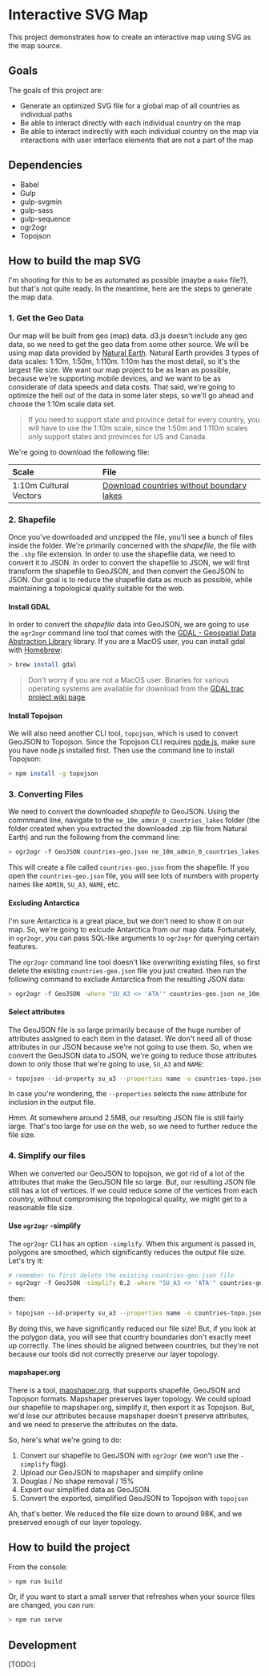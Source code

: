 # Interactive SVG Map
This project demonstrates how to create an interactive map using SVG as the map source.

## Goals
The goals of this project are:

* Generate an optimized SVG file for a global map of all countries as individual paths
* Be able to interact directly with each individual country on the map
* Be able to interact indirectly with each individual country on the map via interactions with user interface elements that are not a part of the map

## Dependencies
* Babel
* Gulp
* gulp-svgmin
* gulp-sass
* gulp-sequence
* ogr2ogr
* Topojson

## How to build the map SVG
I'm shooting for this to be as automated as possible (maybe a `make` file?), but that's not quite ready. In the meantime, here are the steps to generate the map data.

### 1. Get the Geo Data
Our map will be built from geo (map) data. d3.js doesn't include any geo data, so we need to get the geo data from some other source. We will be using map data provided by [Natural Earth](http://www.naturalearthdata.com/ "Natural Earth data"). Natural Earth provides 3 types of data scales: 1:10m, 1:50m, 1:110m. 1:10m has the most detail, so it's the largest file size. We want our map project to be as lean as possible, because we're supporting mobile devices, and we want to be as considerate of data speeds and data costs. That said, we're going to optimize the hell out of the data in some later steps, so we'll go ahead and choose the 1:10m scale data set.

> If you need to support state and province detail for every country, you will have to use the 1:10m scale, since the 1:50m and 1:110m scales only support states and provinces for US and Canada.

We're going to download the following file:

|Scale|File|
|:----|:---|
|1:10m Cultural Vectors|[Download countries without boundary lakes](http://www.naturalearthdata.com/http//www.naturalearthdata.com/download/10m/cultural/ne_10m_admin_0_countries_lakes.zip)|


### 2. Shapefile
Once you've downloaded and unzipped the file, you'll see a bunch of files inside the folder. We're primarily concerned with the *shapefile*, the file with the `.shp` file extension. In order to use the shapefile data, we need to convert it to JSON. In order to convert the shapefile to JSON, we will first transform the shapefile to GeoJSON, and then convert the GeoJSON to JSON. Our goal is to reduce the shapefile data as much as possible, while maintaining a topological quality suitable for the web.

#### Install GDAL
In order to convert the *shapefile* data into GeoJSON, we are going to use the `ogr2ogr` command line tool that comes with the [GDAL - Geospatial Data Abstraction Library](http://www.gdal.org/) library. If you are a MacOS user, you can install gdal with [Homebrew](http://brew.sh/):

```bash
> brew install gdal
```

> Don't worry if you are not a MacOS user. Binaries for various operating systems are available for download from the [GDAL trac project wiki page](http://trac.osgeo.org/gdal/wiki/DownloadingGdalBinaries "GDAL binary downloads").

#### Install Topojson
We will also need another CLI tool, `topojson`, which is used to convert GeoJSON to Topojson. Since the Topojson CLI requires [node.js](https://nodejs.org/en/download/ "Node.js downloads"), make sure you have node.js installed first. Then use the command line to install Topojson:

```bash
> npm install -g topojson
```

### 3. Converting Files
We need to convert the downloaded *shapefile* to GeoJSON. Using the commmand line, navigate to the `ne_10m_admin_0_countries_lakes` folder (the folder created when you extracted the downloaded .zip file from Natural Earth) and run the following from the command line:

```bash
> ogr2ogr -f GeoJSON countries-geo.json ne_10m_admin_0_countries_lakes.shp
```

This will create a file called `countries-geo.json` from the shapefile. If you open the `countries-geo.json` file, you will see lots of numbers with property names like `ADMIN`, `SU_A3`, `NAME`, etc.

#### Excluding Antarctica
I'm sure Antarctica is a great place, but we don't need to show it on our map. So, we're going to exlcude Antarctica from our map data. Fortunately, in `ogr2ogr`, you can pass SQL-like arguments to `ogr2ogr` for querying certain features.

The `ogr2ogr` command line tool doesn't like overwriting existing files, so first delete the existing `countries-geo.json` file you just created. then run the following command to exclude Antarctica from the resulting JSON data:

```bash
> ogr2ogr -f GeoJSON -where "SU_A3 <> 'ATA'" countries-geo.json ne_10m_admin_0_countries_lakes.shp
```

#### Select attributes
The GeoJSON file is so large primarily because of the huge number of attributes assigned to each item in the dataset. We don't need all of those attributes in our JSON because we're not going to use them. So, when we convert the GeoJSON data to JSON, we're going to reduce those attributes down to only those that we're going to use, `SU_A3` and `NAME`:

```bash
> topojson --id-property su_a3 --properties name -o countries-topo.json countries-geo.json
```

In case you're wondering, the `--properties` selects the `name` attribute for inclusion in the output file.

Hmm. At somewhere around 2.5MB, our resulting JSON file is still fairly large. That's too large for use on the web, so we need to further reduce the file size.

### 4. Simplify our files
When we converted our GeoJSON to topojson, we got rid of a lot of the attributes that make the GeoJSON file so large. But, our resulting JSON file still has a lot of vertices. If we could reduce some of the vertices from each country, without compromising the topological quality, we might get to a reasonable file size.

#### Use `ogr2ogr` -simplify
The `ogr2ogr` CLI has an option `-simplify`. When this argument is passed in, polygons are smoothed, which significantly reduces the output file size. Let's try it:

```bash
# remember to first delete the existing countries-geo.json file
> ogr2ogr -f GeoJSON -simplify 0.2 -where "SU_A3 <> 'ATA'" countries-geo.json ne_10m_admin_0_countries_lakes.shp
```

then:

```bash
> topojson --id-property su_a3 --properties name -o countries-topo.json countries-geo.json
```

By doing this, we have significantly reduced our file size! But, if you look at the polygon data, you will see that country boundaries don't exactly meet up correctly. The lines should be aligned between countries, but they're not because our tools did not correctly preserve our layer topology.

#### mapshaper.org
There is a tool, [mapshaper.org](http://www.mapshaper.org/ "mapshaper website"), that supports shapefile, GeoJSON and Topojson formats. Mapshaper preserves layer topology. We could upload our shapefile to mapshaper.org, simplify it, then export it as Topojson. But, we'd lose our attributes because mapshaper doesn't preserve attributes, and we need to preserve the attributes on the data.

So, here's what we're going to do:

1. Convert our shapefile to GeoJSON with `ogr2ogr` (we won't use the `-simplify` flag).
2. Upload our GeoJSON to mapshaper and simplify online
  1. Douglas / No shape removal / 15%
3. Export our simplified data as GeoJSON.
4. Convert the exported, simplified GeoJSON to Topojson with `topojson`

Ah, that's better. We reduced the file size down to around 98K, and we preserved enough of our layer topology.

## How to build the project
From the console:

```bash
> npm run build
```

Or, if you want to start a small server that refreshes when your source files are changed, you can run:

```bash
> npm run serve
```

## Development
[TODO:]
